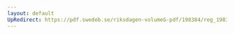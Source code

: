 ```yaml
---
layout: default
UpRedirect: https://pdf.swedeb.se/riksdagen-volumeG-pdf/198384/reg_198384__reg_01/reg_198384__reg_01_0005.pdf
---
```

